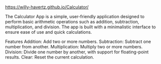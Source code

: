 https://willy-havertz.github.io/Calculator/

The Calculator App is a simple, user-friendly application designed to perform basic arithmetic operations such as addition, subtraction, multiplication, and division. The app is built with a minimalistic interface to ensure ease of use and quick calculations.

Features
Addition: Add two or more numbers.
Subtraction: Subtract one number from another.
Multiplication: Multiply two or more numbers.
Division: Divide one number by another, with support for floating-point results.
Clear: Reset the current calculation.
